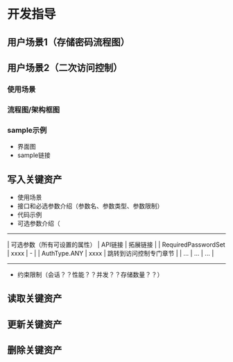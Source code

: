 # 开发指导

## 用户场景1（存储密码流程图）

## 用户场景2（二次访问控制）

### 使用场景

### 流程图/架构框图

### sample示例

- 界面图
- sample链接

## 写入关键资产

- 使用场景
- 接口和必选参数介绍（参数名、参数类型、参数限制）
- 代码示例
- 可选参数介绍（

___________________________________________________________________

| 可选参数（所有可设置的属性） | API链接 | 拓展链接 	 	      |
| RequiredPasswordSet 			| xxxx 	 | - 			 		  |
| AuthType.ANY 				   | xxxx 	 | 跳转到访问控制专门章节 |
| ...      					   | ... 	 | ...					  |

___________________________________________________________________

- 约束限制（会话？？性能？？并发？？存储数量？？）

## 读取关键资产

## 更新关键资产

## 删除关键资产

